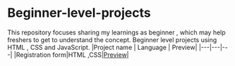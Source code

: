# Beginner-level-projects
This repository focuses sharing my learnings as beginner , which may help freshers to get to understand the concept.
Beginner level projects using HTML , CSS and JavaScript.
|Project name | Language | Preview|
|---|---|---|
|Registration form|HTML ,CSS|[Preview](www.google.com)|

